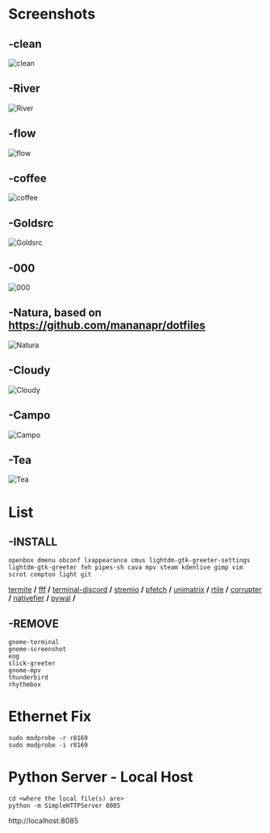 # Screenshots
## -clean
![clean](https://i.imgur.com/nG9FKGX.png)
## -River
![River](https://i.imgur.com/d6Z1DBe.png)
## -flow
![flow](https://i.imgur.com/ls5iFJP.png)
## -coffee
![coffee](https://i.imgur.com/yoFvjXD.png)
## -Goldsrc
![Goldsrc](https://i.imgur.com/A50O5KM.png)
## -000
![000](https://i.imgur.com/3bVTUhk.png)
## -Natura, based on https://github.com/mananapr/dotfiles
![Natura](https://i.imgur.com/dQvqtui.png)
## -Cloudy
![Cloudy](https://i.imgur.com/MjRD1Sh.jpg)
## -Campo
![Campo](https://i.imgur.com/RUiyAIt.jpg)
## -Tea
![Tea](https://i.imgur.com/MQdhVkf.png)

# List

## -INSTALL

`openbox dmenu obconf lxappearance cmus lightdm-gtk-greeter-settings lightdm-gtk-greeter feh pipes-sh cava mpv steam kdenlive gimp vim scrot compton light git`

[termite](https://www.archlinux.org/packages/community/x86_64/termite/) **/**
[fff](https://github.com/dylanaraps/fff) **/**
[terminal-discord](https://github.com/xynxynxyn/terminal-discord) **/**
[stremio](https://github.com/jujey/dots/blob/master/openbox/installStremioSolus.sh) **/**
[pfetch](https://github.com/dylanaraps/pfetch) **/**
[unimatrix](https://github.com/will8211/unimatrix) **/**
[rtile](https://github.com/xhsdf/rtile) **/**
[corrupter](https://github.com/r00tman/corrupter) **/**
[nativefier](https://github.com/jiahaog/Nativefier) **/**
[pywal](https://github.com/dylanaraps/pywal) **/**

## -REMOVE

```
gnome-terminal
gnome-screenshot
eog
slick-greeter
gnome-mpv
thunderbird
rhythmbox
```

# Ethernet Fix 
```
sudo modprobe -r r8169 
sudo modprobe -i r8169
```

# Python Server - Local Host
```
cd <where the local file(s) are>
python -m SimpleHTTPServer 8085
```
http://localhost:8085
